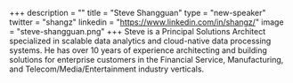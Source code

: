 +++
description = ""
title = "Steve Shangguan"
type = "new-speaker"
twitter = "shangz"
linkedin = "https://www.linkedin.com/in/shangz/"
image = "steve-shangguan.png"
+++
Steve is a Principal Solutions Architect specialized in scalable data analytics and cloud-native data processing systems. He has over 10 years of experience architecting and building solutions for enterprise customers in the Financial Service, Manufacturing, and Telecom/Media/Entertainment industry verticals.
